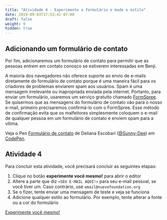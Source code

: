 ```yaml
---
title: "Atividade 4 - Experimente o formulário e mude o estilo"
date: 2019-09-03T17:53:41-07:00
draft: false
weight: 9
hidden: true
---
```


## Adicionando um formulário de contato

Por fim, adicionaremos um formulário de contato para permitir que as pessoas entrem em contato conosco se estiverem interessadas em Benji.

A maioria dos navegadores não oferece suporte ao envio de e-mails diretamente do formulário de contato porque é uma maneira fácil para os criadores de problemas enviarem spam aos usuários. Spam é uma mensagem irrelevante ou inapropriada enviada pela internet. Portanto, para enviar um formulário, usaremos um serviço gratuito chamado [FormSpree](https://formspree.io/). Se quisermos que as mensagens do formulário de contato vão para o nosso e-mail, primeiro precisaremos confirmá-lo com o FormSpree. Esse método de confirmação evita que os malfeitores simplesmente coloquem o e-mail de qualquer pessoa em um formulário de contato e enviem spam para a vítima.

<p class="codepen" data-height="607" data-theme-id="dark" data-default-tab="html,result" data-user="Sunny-Dee" data-slug-hash=" ywJggd" style="altura: 607px; tamanho da caixa: caixa de borda; exibição: flex; itens de alinhamento: centro; conteúdo justificado: centro; borda: 2px preto sólido; margem: 1em 0; preenchimento: 1em;" data-pen-title="Formulário de contato">
     <span>Veja o Pen <a href="https://codepen.io/Sunny-Dee/pen/ywJggd/">Formulário de contato</a> de Deliana Escobari (<a href="https://codepen. io/Sunny-Dee">@Sunny-Dee</a>)
     em <a href="https://codepen.io">CodePen</a>.</span></p>
<script async src="//assets.codepen.io/assets/embed/ei.js"></script>

## Atividade 4

Para concluir esta atividade, você precisará concluir as seguintes etapas:

1. Clique no botão <strong>experimente você mesmo!</strong> para abrir o editor
2. Altere a parte que diz <code>&lt;SEU E-MAIL AQUI!&gt;</code> para seu e-mail pessoal, se você tiver um. Caso contrário, use `email@nuevofoundation.org`
3. Se o fizer, tente enviar uma mensagem de teste e veja se funciona
4. Adicione qualquer estilo ao formulário. Por exemplo, tente alterar a fonte ou a cor do formulário

<a class="my-2 mx-4 btn btn-info" href="https://codepen.io/Sunny-Dee/pen/KEYGZo" target="_blank">Experimente você mesmo!</a>